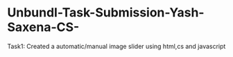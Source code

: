 # Unbundl-Task-Submission-Yash-Saxena-CS-
Task1: Created a automatic/manual image slider using html,cs and javascript
